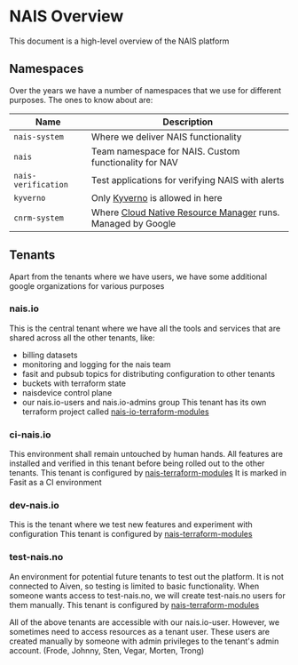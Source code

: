 # NAIS Overview

This document is a high-level overview of the NAIS platform

## Namespaces

Over the years we have a number of namespaces that we use for different purposes. The ones to know about are:

| Name | Description |
| ---- | ----------- |
| `nais-system` | Where we deliver NAIS functionality |
| `nais` | Team namespace for NAIS. Custom functionality for NAV |
| `nais-verification` | Test applications for verifying NAIS with alerts |
| `kyverno` | Only [Kyverno](https://kyverno.io/) is allowed in here |
| `cnrm-system` | Where [Cloud Native Resource Manager](https://cloud.google.com/config-connector/docs/overview) runs. Managed by Google |

## Tenants
Apart from the tenants where we have users, we have some additional google organizations for various purposes

### nais.io
This is the central tenant where we have all the tools and services that are shared across all the other tenants, like: 
- billing datasets 
- monitoring and logging for the nais team
- fasit and pubsub topics for distributing configuration to other tenants
- buckets with terraform state
- naisdevice control plane
- our nais.io-users and nais.io-admins group
This tenant has its own terraform project called [nais-io-terraform-modules](https://github.com/nais/nais-io-terraform-modules)

### ci-nais.io
This environment shall remain untouched by human hands. All features are installed and verified in this tenant before being rolled out to the other tenants.
This tenant is configured by [nais-terraform-modules](https://github.com/nais/nais-terraform-modules)
It is marked in Fasit as a CI environment

### dev-nais.io
This is the tenant where we test new features and experiment with configuration
This tenant is configured by [nais-terraform-modules](https://github.com/nais/nais-terraform-modules)

### test-nais.no
An environment for potential future tenants to test out the platform.
It is not connected to Aiven, so testing is limited to basic functionality.
When someone wants access to test-nais.no, we will create test-nais.no users for them manually.
This tenant is configured by [nais-terraform-modules](https://github.com/nais/nais-terraform-modules)

All of the above tenants are accessible with our nais.io-user.
However, we sometimes need to access resources as a tenant user. These users are created manually by someone with admin privileges to the tenant's admin account. (Frode, Johnny, Sten, Vegar, Morten, Trong)
